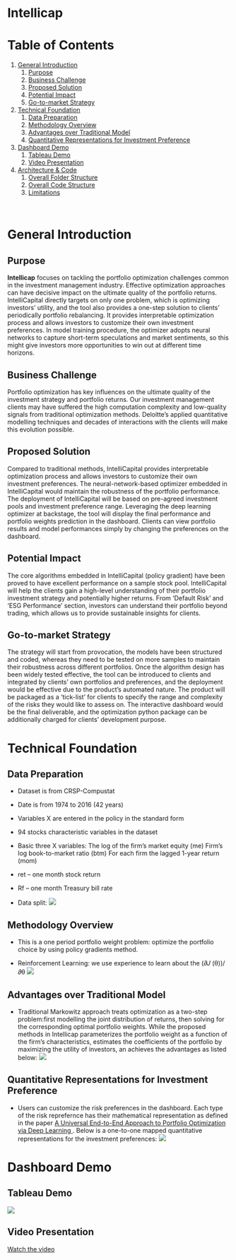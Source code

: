 # Intellicap 

# Table of Contents
1. [General Introduction](#introduction)
    1. [Purpose](#11)
    2. [Business Challenge](#12)
    3. [Proposed Solution](#13)
    4. [Potential Impact](#14)
    5. [Go-to-market Strategy](#15)
2. [Technical Foundation](#techfound)
   1. [Data Preparation](#21)
   2. [Methodology Overview](#22)
   3. [Advantages over Traditional Model](#23)
   4. [Quantitative Representations for Investment Preference](#24)
3. [Dashboard Demo](#demo)
    1. [Tableau Demo](#31)
    2. [Video Presentation](#32)
4. [Architecture & Code](#code)
   1. [Overall Folder Structure](#41)
   2. [Overall Code Structure](#42)
   3. [Limitations](#43)


<br/>

# General Introduction <a id="introduction"></a>
## Purpose <a id="11"></a>
**Intellicap** focuses on tackling the portfolio optimization challenges common in the investment management industry. Effective optimization approaches can have decisive impact on the ultimate quality of the portfolio returns. IntelliCapital directly targets on only one problem, which is optimizing investors’ utility, and the tool also provides a one-step solution to clients’ periodically portfolio rebalancing. It provides interpretable optimization process and allows investors to customize their own investment preferences. In model training procedure, the optimizer adopts neural networks to capture short-term speculations and market sentiments, so this might give investors more opportunities to win out at different time horizons.

## Business Challenge <a id="12"></a>
Portfolio optimization has key influences on the ultimate quality of the investment strategy and portfolio returns. Our investment management clients may have suffered the high computation complexity and low-quality signals from traditional optimization methods. Deloitte’s applied quantitative modelling techniques and decades of interactions with the clients will make this evolution possible.

## Proposed Solution <a id="13"></a>
Compared to traditional methods, IntelliCapital provides interpretable optimization process and allows investors to customize their own investment preferences. The neural-network-based optimizer embedded in IntelliCapital would maintain the robustness of the portfolio performance.
The deployment of IntelliCapital will be based on pre-agreed investment pools and investment preference range. Leveraging the deep learning optimizer at backstage, the tool will display the final performance and portfolio weights prediction in the dashboard. Clients can view portfolio results and model performances simply by changing the preferences on the dashboard.


## Potential Impact <a id="14"></a>
The core algorithms embedded in IntelliCapital (policy gradient) have been proved to have excellent performance on a sample stock pool. IntelliCapital will help the clients gain a high-level understanding of their portfolio investment strategy and potentially higher returns. From ‘Default Risk’ and ‘ESG Performance’ section, investors can understand their portfolio beyond trading, which allows us to provide sustainable insights for clients. 

## Go-to-market Strategy <a id="15"></a>
The strategy will start from provocation, the models have been structured and coded, whereas they need to be tested on more samples to maintain their robustness across different portfolios. Once the algorithm design has been widely tested effective, the tool can be introduced to clients and integrated by clients’ own portfolios and preferences, and the deployment would be effective due to the product’s automated nature. The product will be packaged as a ‘tick-list’ for clients to specify the range and complexity of the risks they would like to assess on. The interactive dashboard would be the final deliverable, and the optimization python package can be additionally charged for clients’ development purpose. 



# Technical Foundation <a id="techfound"></a>

## Data Preparation <a id="21"></a>

- Dataset is from CRSP-Compustat

- Date is from 1974 to 2016 (42 years)

- Variables X are entered in the policy in the standard form

- 94 stocks characteristic variables in the dataset

- Basic three X variables:
    The log of the firm’s market equity (me)
    Firm’s log book-to-market ratio (btm)
    For each firm the lagged 1-year return (mom)

- ret – one month stock return

- Rf – one month Treasury bill rate

- Data split: 
![](resource/readme_pics/split.png)



## Methodology Overview <a id="22"></a>

- This is a one period portfolio weight problem: optimize the portfolio choice by using policy gradients method.


- Reinforcement Learning: we use experience to learn about the (𝜕𝐽 (θ))/𝜕θ
![](resource/readme_pics/methodology.png)


## Advantages over Traditional Model <a id="23"></a>

- Traditional Markowitz approach treats optimization as a two-step problem:first modelling the joint distribution of returns, then solving for the corresponding optimal portfolio weights. While the proposed methods in Intellicap parameterizes the portfolio weight as a function of the firm’s characteristics, estimates the coefficients of the portfolio by maximizing the utility of investors, an achieves the advantages as listed below: 
![](resource/readme_pics/advan.png) 

## Quantitative Representations for Investment Preference <a id="24"></a>

- Users can customize the risk preferences in the dashboard. Each type of the risk reprefernce has their mathematical representation as defined in the paper [A Universal End-to-End Approach to Portfolio Optimization via Deep Learning
](https://arxiv.org/abs/2111.09170). Below is a one-to-one mapped quantitative representations for the investment preferences:
![](resource/readme_pics/risk_preferences.png)



# Dashboard Demo <a id="demo"></a>
## Tableau Demo <a id="31"></a>

![](resource/readme_pics/demo.png) 


## Video Presentation <a id="32"></a>

[Watch the video](https://www.youtube.com/watch?v=hngbtYXGcd8)

